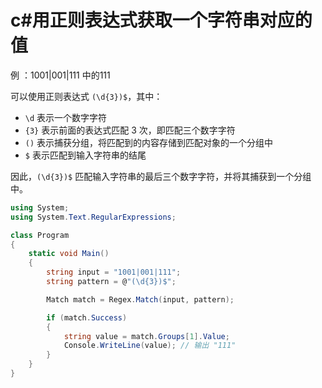 # c#用正则表达式获取一个字符串对应的值

 例 ：1001|001|111 中的111

可以使用正则表达式 `(\d{3})$`，其中：

- `\d` 表示一个数字字符
- `{3}` 表示前面的表达式匹配 3 次，即匹配三个数字字符
- `()` 表示捕获分组，将匹配到的内容存储到匹配对象的一个分组中
- `$` 表示匹配到输入字符串的结尾

因此，`(\d{3})$` 匹配输入字符串的最后三个数字字符，并将其捕获到一个分组中。

```c#
using System;
using System.Text.RegularExpressions;

class Program
{
    static void Main()
    {
        string input = "1001|001|111";
        string pattern = @"(\d{3})$";

        Match match = Regex.Match(input, pattern);

        if (match.Success)
        {
            string value = match.Groups[1].Value;
            Console.WriteLine(value); // 输出 "111"
        }
    }
}

```

